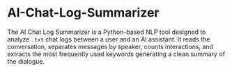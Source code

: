 # AI-Chat-Log-Summarizer
The  AI Chat Log Summarizer is a Python-based NLP tool designed to analyze `.txt` chat logs between a user and an AI assistant. It reads the conversation, separates messages by speaker, counts interactions, and extracts the most frequently used keywords  generating a clean summary of the dialogue.
